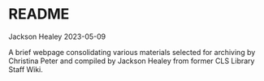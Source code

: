 README
================
Jackson Healey
2023-05-09

A brief webpage consolidating various materials selected for archiving by Christina Peter and compiled by Jackson Healey from former CLS Library Staff Wiki.
